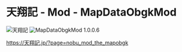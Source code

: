 # 天翔記 - Mod - MapDataObgkMod

![天翔記](https://img.shields.io/badge/天翔記-with_PK-6479ff.svg)
![MapDataObgkMod 1.0.0.6](https://img.shields.io/badge/ScenarioMod-1.0.0.6-6479ff.svg)

https://天翔記.jp/?page=nobu_mod_the_mapobgk